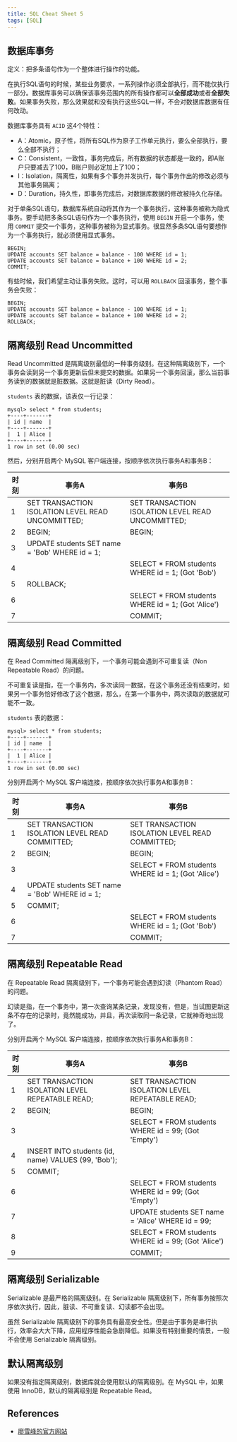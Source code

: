 ```yaml
---
title: SQL Cheat Sheet 5
tags: [SQL]
---
```


## 数据库事务
定义：把多条语句作为一个整体进行操作的功能。

在执行SQL语句的时候，某些业务要求，一系列操作必须全部执行，而不能仅执行一部分。数据库事务可以确保该事务范围内的所有操作都可以**全部成功**或者**全部失败**。如果事务失败，那么效果就和没有执行这些SQL一样，不会对数据库数据有任何改动。

数据库事务具有 `ACID` 这4个特性：
- A：Atomic，原子性，将所有SQL作为原子工作单元执行，要么全部执行，要么全部不执行；
- C：Consistent，一致性，事务完成后，所有数据的状态都是一致的，即A账户只要减去了100，B账户则必定加上了100；
- I：Isolation，隔离性，如果有多个事务并发执行，每个事务作出的修改必须与其他事务隔离；
- D：Duration，持久性，即事务完成后，对数据库数据的修改被持久化存储。

对于单条SQL语句，数据库系统自动将其作为一个事务执行，这种事务被称为隐式事务。要手动把多条SQL语句作为一个事务执行，使用 `BEGIN` 开启一个事务，使用 `COMMIT` 提交一个事务，这种事务被称为显式事务。很显然多条SQL语句要想作为一个事务执行，就必须使用显式事务。

```
BEGIN;
UPDATE accounts SET balance = balance - 100 WHERE id = 1;
UPDATE accounts SET balance = balance + 100 WHERE id = 2;
COMMIT;
```

有些时候，我们希望主动让事务失败。这时，可以用 `ROLLBACK` 回滚事务，整个事务会失败：
```
BEGIN;
UPDATE accounts SET balance = balance - 100 WHERE id = 1;
UPDATE accounts SET balance = balance + 100 WHERE id = 2;
ROLLBACK;
```

## 隔离级别 Read Uncommitted
Read Uncommitted 是隔离级别最低的一种事务级别。在这种隔离级别下，一个事务会读到另一个事务更新后但未提交的数据。如果另一个事务回滚，那么当前事务读到的数据就是脏数据。这就是脏读（Dirty Read）。

`students` 表的数据，该表仅一行记录：
```
mysql> select * from students;
+----+-------+
| id | name  |
+----+-------+
|  1 | Alice |
+----+-------+
1 row in set (0.00 sec)
```

然后，分别开启两个 MySQL 客户端连接，按顺序依次执行事务A和事务B：

| 时刻 | 事务A | 事务B |
| --- | ----- | ----- |
| 1   | SET TRANSACTION ISOLATION LEVEL READ UNCOMMITTED; | SET TRANSACTION ISOLATION LEVEL READ UNCOMMITTED; |
| 2   | BEGIN; | BEGIN; |
| 3   | UPDATE students SET name = 'Bob' WHERE id = 1; | |
| 4   | | SELECT * FROM students WHERE id = 1; (Got 'Bob') |
| 5   | ROLLBACK; | |
| 6   | | SELECT * FROM students WHERE id = 1; (Got 'Alice') |
|7    | | COMMIT; |

## 隔离级别 Read Committed
在 Read Committed 隔离级别下，一个事务可能会遇到不可重复读（Non Repeatable Read）的问题。

不可重复读是指，在一个事务内，多次读同一数据，在这个事务还没有结束时，如果另一个事务恰好修改了这个数据，那么，在第一个事务中，两次读取的数据就可能不一致。

`students` 表的数据：
```
mysql> select * from students;
+----+-------+
| id | name  |
+----+-------+
|  1 | Alice |
+----+-------+
1 row in set (0.00 sec)
```

分别开启两个 MySQL 客户端连接，按顺序依次执行事务A和事务B：

| 时刻 | 事务A | 事务B |
| --- | ----- | ----- |
| 1   | SET TRANSACTION ISOLATION LEVEL READ COMMITTED; | SET TRANSACTION ISOLATION LEVEL READ COMMITTED; |
| 2   | BEGIN; | BEGIN; |
| 3   | | SELECT * FROM students WHERE id = 1; (Got 'Alice') |
| 4   | UPDATE students SET name = 'Bob' WHERE id = 1; | |
| 5   | COMMIT; | |
| 6   | | SELECT * FROM students WHERE id = 1; (Got 'Bob') |
|7    | | COMMIT; |

## 隔离级别 Repeatable Read
在 Repeatable Read 隔离级别下，一个事务可能会遇到幻读（Phantom Read）的问题。

幻读是指，在一个事务中，第一次查询某条记录，发现没有，但是，当试图更新这条不存在的记录时，竟然能成功，并且，再次读取同一条记录，它就神奇地出现了。

分别开启两个 MySQL 客户端连接，按顺序依次执行事务A和事务B：

| 时刻 | 事务A | 事务B |
| --- | ----- | ----- |
| 1   | SET TRANSACTION ISOLATION LEVEL REPEATABLE READ; | SET TRANSACTION ISOLATION LEVEL REPEATABLE READ; |
| 2   | BEGIN; | BEGIN; |
| 3   | | SELECT * FROM students WHERE id = 99; (Got 'Empty') |
| 4   | INSERT INTO students (id, name) VALUES (99, 'Bob'); | |
| 5   | COMMIT; | |
| 6   | | SELECT * FROM students WHERE id = 99; (Got 'Empty') |
| 7   | | UPDATE students SET name = 'Alice' WHERE id = 99; |
| 8   | | SELECT * FROM students WHERE id = 99; (Got 'Alice') |
| 9   | | COMMIT; |

## 隔离级别 Serializable
Serializable 是最严格的隔离级别。在 Serializable 隔离级别下，所有事务按照次序依次执行，因此，脏读、不可重复读、幻读都不会出现。

虽然 Serializable 隔离级别下的事务具有最高安全性。但是由于事务是串行执行，效率会大大下降，应用程序性能会急剧降低。如果没有特别重要的情景，一般不会使用 Serializable 隔离级别。

## 默认隔离级别
如果没有指定隔离级别，数据库就会使用默认的隔离级别。在 MySQL 中，如果使用 InnoDB，默认的隔离级别是 Repeatable Read。

## References
- [廖雪峰的官方网站](https://www.liaoxuefeng.com/wiki/1177760294764384/1245268341158240)
